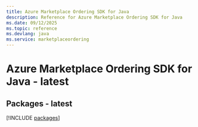 ```yaml
---
title: Azure Marketplace Ordering SDK for Java
description: Reference for Azure Marketplace Ordering SDK for Java
ms.date: 09/12/2025
ms.topic: reference
ms.devlang: java
ms.service: marketplaceordering
---
```

# Azure Marketplace Ordering SDK for Java - latest
## Packages - latest
[!INCLUDE [packages](marketplace-ordering-index.md)]
